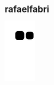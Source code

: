 # rafaelfabri
![Snake animation](https://github.com/rafaballerini/rafaballerini/blob/output/github-contribution-grid-snake.svg)
